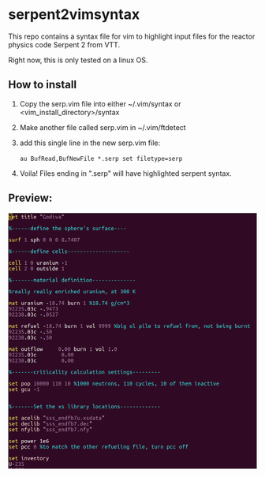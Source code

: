 # serpent2vimsyntax
This repo contains a syntax file for vim to highlight  input files for the reactor physics code Serpent 2 from VTT.

Right now, this is only tested on a linux OS.

## How to install
1. Copy the serp.vim file into either ~/.vim/syntax or \<vim_install_directory>/syntax
2. Make another file called serp.vim in ~/.vim/ftdetect
3. add this single line in the new serp.vim file:

    `au BufRead,BufNewFile *.serp set filetype=serp`
    
4. Voila! Files ending in ".serp" will have highlighted serpent syntax.
    
## Preview:

![preview!](preview.png "Title")

    
